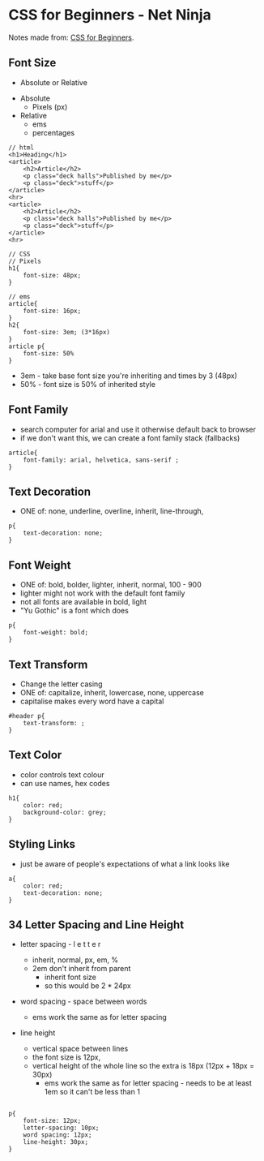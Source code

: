# CSS for Beginners - Net Ninja

Notes made from: [CSS for Beginners](https://www.youtube.com/playlist?list=PL4cUxeGkcC9gQeDH6xYhmO-db2mhoTSrT).

## Font Size

- Absolute or Relative

* Absolute
  - Pixels (px)
* Relative
  - ems
  - percentages

```
// html
<h1>Heading</h1>
<article>
    <h2>Article</h2>
    <p class="deck halls">Published by me</p>
    <p class="deck">stuff</p>
</article>
<hr>
<article>
    <h2>Article</h2>
    <p class="deck halls">Published by me</p>
    <p class="deck">stuff</p>
</article>
<hr>

// CSS
// Pixels
h1{
    font-size: 48px;
}

// ems
article{
    font-size: 16px;
}
h2{
    font-size: 3em; (3*16px)
}
article p{
    font-size: 50%
}
```

- 3em - take base font size you're inheriting and times by 3 (48px)
- 50% - font size is 50% of inherited style

## Font Family

- search computer for arial and use it otherwise default back to browser
- if we don't want this, we can create a font family stack (fallbacks)

```
article{
    font-family: arial, helvetica, sans-serif ;
}
```

## Text Decoration

- ONE of: none, underline, overline, inherit, line-through,

```
p{
    text-decoration: none;
}
```

## Font Weight

- ONE of: bold, bolder, lighter, inherit, normal, 100 - 900
- lighter might not work with the default font family
- not all fonts are available in bold, light
- "Yu Gothic" is a font which does

```
p{
    font-weight: bold;
}
```

## Text Transform

- Change the letter casing
- ONE of: capitalize, inherit, lowercase, none, uppercase
- capitalise makes every word have a capital

```
#header p{
    text-transform: ;
}
```

## Text Color

- color controls text colour
- can use names, hex codes

```
h1{
    color: red;
    background-color: grey;
}
```

## Styling Links

- just be aware of people's expectations of what a link looks like

```
a{
    color: red;
    text-decoration: none;
}
```

## 34 Letter Spacing and Line Height

- letter spacing - l e t t e r

  - inherit, normal, px, em, %
  - 2em don't inherit from parent
    - inherit font size
    - so this would be 2 \* 24px

- word spacing - space between words
  - ems work the same as for letter spacing
- line height
  - vertical space between lines
  - the font size is 12px,
  - vertical height of the whole line so the extra is 18px (12px + 18px = 30px)
    - ems work the same as for letter spacing - needs to be at least 1em so it can't be less than 1

```

p{
    font-size: 12px;
    letter-spacing: 10px;
    word spacing: 12px;
    line-height: 30px;
}

```
